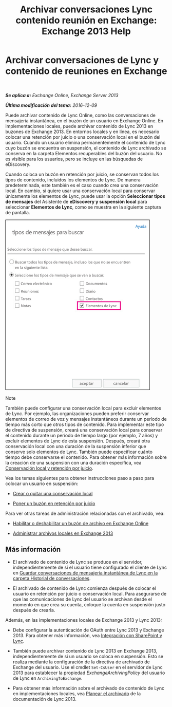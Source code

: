 ﻿---
title: 'Archivar conversaciones Lync contenido reunión en Exchange: Exchange 2013 Help'
TOCTitle: Archivar conversaciones de Lync y contenido de reuniones en Exchange
ms:assetid: 3cff970e-e5ed-4a54-88e6-3665d84b5ed7
ms:mtpsurl: https://technet.microsoft.com/es-es/library/Dn508399(v=EXCHG.150)
ms:contentKeyID: 59678852
ms.date: 04/23/2018
mtps_version: v=EXCHG.150
ms.translationtype: HT
---

# Archivar conversaciones de Lync y contenido de reuniones en Exchange

 

_**Se aplica a:** Exchange Online, Exchange Server 2013_

_**Última modificación del tema:** 2016-12-09_

Puede archivar contenido de Lync Online, como las conversaciones de mensajería instantánea, en el buzón de un usuario en Exchange Online. En implementaciones locales, puede archivar contenido de Lync 2013 en buzones de Exchange 2013. En entornos locales y en línea, es necesario colocar una retención por juicio o una conservación local en el buzón del usuario. Cuando un usuario elimina permanentemente el contenido de Lync cuyo buzón se encuentra en suspensión, el contenido de Lync archivado se conserva en la carpeta Elementos recuperables del buzón del usuario. No es visible para los usuarios, pero se incluye en las búsquedas de eDiscovery.

Cuando coloca un buzón en retención por juicio, se conservan todos los tipos de contenido, incluidos los elementos de Lync. De manera predeterminada, este también es el caso cuando crea una conservación local. En cambio, si quiere usar una conservación local para conservar únicamente los elementos de Lync, puede usar la opción **Seleccionar tipos de mensajes** del Asistente de **eDiscovery y suspensión local** para seleccionar **Elementos de Lync**, como se muestra en la siguiente captura de pantalla.

![Colocar en espera elementos de Lync](images/Dn508399.691d2324-9fac-4689-8527-c78d387e0e3e(EXCHG.150).jpg "Colocar en espera elementos de Lync")


> [!NOTE]
> También puede configurar una conservación local para excluir elementos de Lync. Por ejemplo, las organizaciones pueden preferir conservar elementos de correo de voz y mensajes instantáneos durante un período de tiempo más corto que otros tipos de contenido. Para implementar este tipo de directiva de suspensión, creará una conservación local para conservar el contenido durante un período de tiempo largo (por ejemplo, 7 años) y excluir elementos de Lync de esta suspensión. Después, creará otra conservación local con una duración de la suspensión inferior que conserve solo elementos de Lync. También puede especificar cuánto tiempo debe conservarse el contenido. Para obtener más información sobre la creación de una suspensión con una duración específica, vea <A href="in-place-hold-and-litigation-hold-exchange-2013-help.md">Conservación local y retención por juicio</A>.



Vea los temas siguientes para obtener instrucciones paso a paso para colocar un usuario en suspensión:

  - [Crear o quitar una conservación local](create-or-remove-an-in-place-hold-exchange-2013-help.md)

  - [Poner un buzón en retención por juicio](place-a-mailbox-on-litigation-hold-exchange-2013-help.md)

Para ver otras tareas de administración relacionadas con el archivado, vea:

  - [Habilitar o deshabilitar un buzón de archivo en Exchange Online](https://technet.microsoft.com/es-es/library/jj984357\(v=exchg.150\))

  - [Administrar archivos locales en Exchange 2013](manage-in-place-archives-in-exchange-2013-exchange-2013-help.md)

## Más información

  - El archivado de contenido de Lync se produce en el servidor, independientemente de si el usuario tiene configurado el cliente de Lync en [Guardar conversaciones de mensajería instantánea de Lync en la carpeta Historial de conversaciones](https://go.microsoft.com/fwlink/p/?linkid=400589).

  - El archivado de contenido de Lync comienza después de colocar el usuario en retención por juicio o conservación local. Para asegurarse de que las comunicaciones de Lync del usuario se archivan desde el momento en que crea su cuenta, coloque la cuenta en suspensión justo después de crearla.

Además, en las implementaciones locales de Exchange 2013 y Lync 2013:

  - Debe configurar la autenticación de OAuth entre Lync 2013 y Exchange 2013. Para obtener más información, vea [Integración con SharePoint y Lync](integration-with-sharepoint-and-lync-exchange-2013-help.md).

  - También puede archivar contenido de Lync 2013 en Exchange 2013, independientemente de si un usuario se coloca en suspensión. Esto se realiza mediante la configuración de la directiva de archivado de Exchange del usuario. Use el cmdlet `Set-CsUser` en el servidor de Lync 2013 para establecer la propiedad *ExchangeArchivingPolicy* del usuario de Lync en `ArchivingToExchange`.

  - Para obtener más información sobre el archivado de contenido de Lync en implementaciones locales, vea [Planear el archivado](https://go.microsoft.com/fwlink/p/?linkid=400590) de la documentación de Lync 2013.

